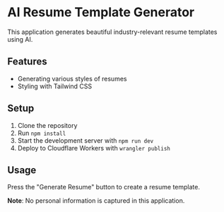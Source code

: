 # AI Resume Template Generator

This application generates beautiful industry-relevant resume templates using AI.

## Features
- Generating various styles of resumes
- Styling with Tailwind CSS

## Setup
1. Clone the repository
2. Run `npm install`
3. Start the development server with `npm run dev`
4. Deploy to Cloudflare Workers with `wrangler publish`

## Usage
Press the "Generate Resume" button to create a resume template. 

**Note**: No personal information is captured in this application.